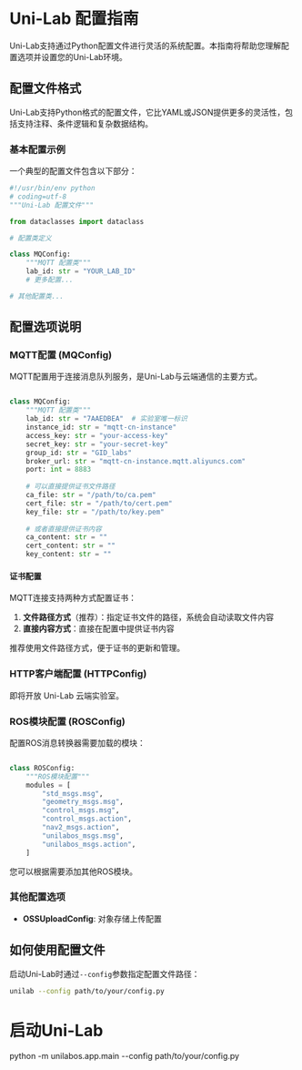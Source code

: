 # Uni-Lab 配置指南

Uni-Lab支持通过Python配置文件进行灵活的系统配置。本指南将帮助您理解配置选项并设置您的Uni-Lab环境。

## 配置文件格式

Uni-Lab支持Python格式的配置文件，它比YAML或JSON提供更多的灵活性，包括支持注释、条件逻辑和复杂数据结构。

### 基本配置示例

一个典型的配置文件包含以下部分：

```python
#!/usr/bin/env python
# coding=utf-8
"""Uni-Lab 配置文件"""

from dataclasses import dataclass

# 配置类定义

class MQConfig:
    """MQTT 配置类"""
    lab_id: str = "YOUR_LAB_ID"
    # 更多配置...

# 其他配置类...
```

## 配置选项说明

### MQTT配置 (MQConfig)

MQTT配置用于连接消息队列服务，是Uni-Lab与云端通信的主要方式。

```python

class MQConfig:
    """MQTT 配置类"""
    lab_id: str = "7AAEDBEA"  # 实验室唯一标识
    instance_id: str = "mqtt-cn-instance"
    access_key: str = "your-access-key"
    secret_key: str = "your-secret-key"
    group_id: str = "GID_labs"
    broker_url: str = "mqtt-cn-instance.mqtt.aliyuncs.com"
    port: int = 8883
    
    # 可以直接提供证书文件路径
    ca_file: str = "/path/to/ca.pem"
    cert_file: str = "/path/to/cert.pem"
    key_file: str = "/path/to/key.pem"
    
    # 或者直接提供证书内容
    ca_content: str = ""
    cert_content: str = ""
    key_content: str = ""
```

#### 证书配置

MQTT连接支持两种方式配置证书：

1. **文件路径方式**（推荐）：指定证书文件的路径，系统会自动读取文件内容
2. **直接内容方式**：直接在配置中提供证书内容

推荐使用文件路径方式，便于证书的更新和管理。

### HTTP客户端配置 (HTTPConfig)

即将开放 Uni-Lab 云端实验室。

### ROS模块配置 (ROSConfig)

配置ROS消息转换器需要加载的模块：

```python

class ROSConfig:
    """ROS模块配置"""
    modules = [
        "std_msgs.msg",
        "geometry_msgs.msg",
        "control_msgs.msg",
        "control_msgs.action",
        "nav2_msgs.action",
        "unilabos_msgs.msg",
        "unilabos_msgs.action",
    ]
```

您可以根据需要添加其他ROS模块。

### 其他配置选项

- **OSSUploadConfig**: 对象存储上传配置

## 如何使用配置文件

启动Uni-Lab时通过`--config`参数指定配置文件路径：

```bash
unilab --config path/to/your/config.py
```

# 启动Uni-Lab
python -m unilabos.app.main --config path/to/your/config.py
```

